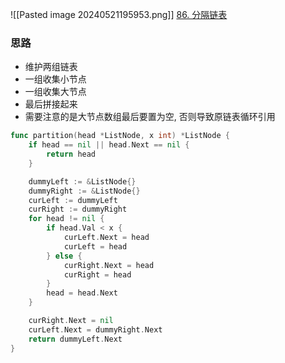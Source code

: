 ![[Pasted image 20240521195953.png]]
[86. 分隔链表](https://leetcode.cn/problems/partition-list/)

### 思路
- 维护两组链表
- 一组收集小节点
- 一组收集大节点
- 最后拼接起来
- 需要注意的是大节点数组最后要置为空, 否则导致原链表循环引用


```go
func partition(head *ListNode, x int) *ListNode {
	if head == nil || head.Next == nil {
		return head
	}

	dummyLeft := &ListNode{}
	dummyRight := &ListNode{}
	curLeft := dummyLeft
	curRight := dummyRight
	for head != nil {
		if head.Val < x {
			curLeft.Next = head
			curLeft = head
		} else {
			curRight.Next = head
			curRight = head
		}
		head = head.Next
	}

	curRight.Next = nil
	curLeft.Next = dummyRight.Next
	return dummyLeft.Next
}
```
